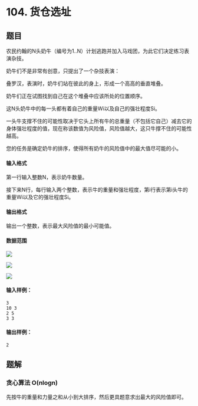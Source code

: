 <!--
 * @Author: shaqsnake
 * @Email: shaqsnake@gmail.com
 * @Date: 2019-09-16 15:58:00
 * @LastEditTime: 2019-09-18 15:25:05
 * @Description: Acwing 125
 -->

# 104. 货仓选址

## 题目

农民约翰的N头奶牛（编号为1..N）计划逃跑并加入马戏团，为此它们决定练习表演杂技。

奶牛们不是非常有创意，只提出了一个杂技表演：

叠罗汉，表演时，奶牛们站在彼此的身上，形成一个高高的垂直堆叠。

奶牛们正在试图找到自己在这个堆叠中应该所处的位置顺序。

这N头奶牛中的每一头都有着自己的重量Wi以及自己的强壮程度Si。

一头牛支撑不住的可能性取决于它头上所有牛的总重量（不包括它自己）减去它的身体强壮程度的值，现在称该数值为风险值，风险值越大，这只牛撑不住的可能性越高。

您的任务是确定奶牛的排序，使得所有奶牛的风险值中的最大值尽可能的小。

#### 输入格式

第一行输入整数N，表示奶牛数量。

接下来N行，每行输入两个整数，表示牛的重量和强壮程度，第i行表示第i头牛的重量Wi以及它的强壮程度Si。

#### 输出格式

输出一个整数，表示最大风险值的最小可能值。

#### 数据范围

![](http://latex.codecogs.com/gif.latex?\\1%20\leq%20N%20\leq%2050000)

![](http://latex.codecogs.com/gif.latex?\\1%20\leq%20W_{i}%20\leq%2010000)

![](http://latex.codecogs.com/gif.latex?\\1%20\leq%20S_{i}%20\leq%2010^{9})

#### 输入样例：

```
3
10 3
2 5
3 3
```

#### 输出样例：

```
2
```

## 题解

### 贪心算法 O(nlogn)

先按牛的重量和力量之和从小到大排序，然后更具题意求出最大的风险值即可。
